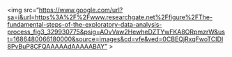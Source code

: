 <img src=“https://www.google.com/url?sa=i&url=https%3A%2F%2Fwww.researchgate.net%2Ffigure%2FThe-fundamental-steps-of-the-exploratory-data-analysis-process_fig3_329930775&psig=AOvVaw2HewheDZTYwFKA8ORpmzrW&ust=1686480066180000&source=images&cd=vfe&ved=0CBEQjRxqFwoTCIDI8PvBuP8CFQAAAAAdAAAAABAY” >

